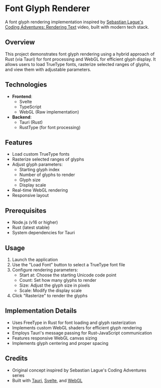 # Font Glyph Renderer

A font glyph rendering implementation inspired by [Sebastian Lague's Coding Adventures: Rendering Text](https://www.youtube.com/watch?v=LaYPoMPRSlk) video, built with modern tech stack.

## Overview

This project demonstrates font glyph rendering using a hybrid approach of Rust (via Tauri) for font processing and WebGL for efficient glyph display. It allows users to load TrueType fonts, rasterize selected ranges of glyphs,
and view them with adjustable parameters.

## Technologies

- **Frontend**:
  - Svelte
  - TypeScript
  - WebGL (Raw implementation)
- **Backend**:
  - Tauri (Rust)
  - RustType (for font processing)

## Features

- Load custom TrueType fonts
- Rasterize selected ranges of glyphs
- Adjust glyph parameters:
  - Starting glyph index
  - Number of glyphs to render
  - Glyph size
  - Display scale
- Real-time WebGL rendering
- Responsive layout

## Prerequisites

- Node.js (v16 or higher)
- Rust (latest stable)
- System dependencies for Tauri

## Usage

1. Launch the application
2. Use the "Load Font" button to select a TrueType font file
3. Configure rendering parameters:
   - Start at: Choose the starting Unicode code point
   - Count: Set how many glyphs to render
   - Size: Adjust the glyph size in pixels
   - Scale: Modify the display scale
4. Click "Rasterize" to render the glyphs

## Implementation Details

- Uses FreeType in Rust for font loading and glyph rasterization
- Implements custom WebGL shaders for efficient glyph rendering
- Employs Tauri's message passing for Rust-JavaScript communication
- Features responsive WebGL canvas sizing
- Implements glyph centering and proper spacing

## Credits

- Original concept inspired by Sebastian Lague's Coding Adventures series
- Built with [Tauri](https://tauri.app/), [Svelte](https://svelte.dev/), and [WebGL](https://developer.mozilla.org/en-US/docs/Web/API/WebGL_API)
